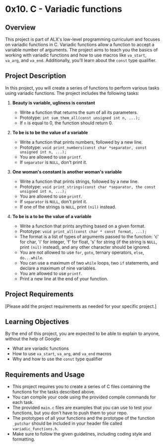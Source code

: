 # 0x10. C - Variadic functions

## Overview

This project is part of ALX's low-level programming curriculum and focuses on variadic functions in C. Variadic functions allow a function to accept a variable number of arguments. The project aims to teach you the basics of working with variadic functions and how to use macros like `va_start`, `va_arg`, and `va_end`. Additionally, you'll learn about the `const` type qualifier.

## Project Description

In this project, you will create a series of functions to perform various tasks using variadic functions. The project includes the following tasks:

1. **Beauty is variable, ugliness is constant**
   - Write a function that returns the sum of all its parameters.
   - Prototype: `int sum_them_all(const unsigned int n, ...);`
   - If `n` is equal to 0, the function should return 0.

2. **To be is to be the value of a variable**
   - Write a function that prints numbers, followed by a new line.
   - Prototype: `void print_numbers(const char *separator, const unsigned int n, ...);`
   - You are allowed to use `printf`.
   - If `separator` is `NULL`, don't print it.

3. **One woman's constant is another woman's variable**
   - Write a function that prints strings, followed by a new line.
   - Prototype: `void print_strings(const char *separator, the const unsigned int n, ...);`
   - You are allowed to use `printf`.
   - If `separator` is `NULL`, don't print it.
   - If one of the strings is `NULL`, print `(nil)` instead.

4. **To be is a to be the value of a variable**
   - Write a function that prints anything based on a given format.
   - Prototype: `void print_all(const char * const format, ...);`
   - The format is a list of types of arguments passed to the function: 'c' for char, 'i' for integer, 'f' for float, 's' for string (if the string is `NULL`, print `(nil)` instead), and any other character should be ignored.
   - You are not allowed to use `for`, `goto`, ternary operators, `else`, `do...while`.
   - You can use a maximum of two `while` loops, two `if` statements, and declare a maximum of nine variables.
   - You are allowed to use `printf`.
   - Print a new line at the end of your function.

## Project Requirements

[Please add the project requirements as needed for your specific project.]

## Learning Objectives

By the end of this project, you are expected to be able to explain to anyone, without the help of Google:

- What are variadic functions
- How to use `va_start`, `va_arg`, and `va_end` macros
- Why and how to use the `const` type qualifier

## Requirements and Usage

- This project requires you to create a series of C files containing the functions for the tasks described above.
- You can compile your code using the provided compile commands for each task.
- The provided `main.c` files are examples that you can use to test your functions, but you don't have to push them to your repo.
- The prototypes of all your functions and the prototype of the function `_putchar` should be included in your header file called `variadic_functions.h`.
- Make sure to follow the given guidelines, including coding style and formatting.

